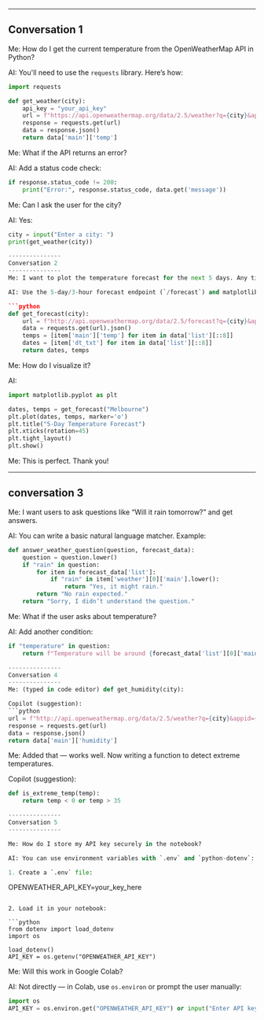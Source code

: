 -----------------
Conversation 1
-----------------
Me: How do I get the current temperature from the OpenWeatherMap API in Python?

AI: You'll need to use the `requests` library. Here’s how:

```python
import requests

def get_weather(city):
    api_key = "your_api_key"
    url = f"https://api.openweathermap.org/data/2.5/weather?q={city}&appid={api_key}&units=metric"
    response = requests.get(url)
    data = response.json()
    return data['main']['temp']
```

Me: What if the API returns an error?

AI: Add a status code check:

```python
if response.status_code != 200:
    print("Error:", response.status_code, data.get('message'))
```

Me: Can I ask the user for the city?

AI: Yes:

```python
city = input("Enter a city: ")
print(get_weather(city))

---------------
Conversation 2
---------------
Me: I want to plot the temperature forecast for the next 5 days. Any tips?

AI: Use the 5-day/3-hour forecast endpoint (`/forecast`) and matplotlib. Here's a starting point:

```python
def get_forecast(city):
    url = f"http://api.openweathermap.org/data/2.5/forecast?q={city}&appid={API_KEY}&units=metric"
    data = requests.get(url).json()
    temps = [item['main']['temp'] for item in data['list'][::8]]
    dates = [item['dt_txt'] for item in data['list'][::8]]
    return dates, temps
```

Me: How do I visualize it?

AI:

```python
import matplotlib.pyplot as plt

dates, temps = get_forecast("Melbourne")
plt.plot(dates, temps, marker='o')
plt.title("5-Day Temperature Forecast")
plt.xticks(rotation=45)
plt.tight_layout()
plt.show()
```

Me: This is perfect. Thank you!

----------------
conversation 3
----------------
Me: I want users to ask questions like “Will it rain tomorrow?” and get answers.

AI: You can write a basic natural language matcher. Example:

```python
def answer_weather_question(question, forecast_data):
    question = question.lower()
    if "rain" in question:
        for item in forecast_data['list']:
            if "rain" in item['weather'][0]['main'].lower():
                return "Yes, it might rain."
        return "No rain expected."
    return "Sorry, I didn’t understand the question."
```

Me: What if the user asks about temperature?

AI: Add another condition:

```python
if "temperature" in question:
    return f"Temperature will be around {forecast_data['list'][0]['main']['temp']}°C"

---------------
Conversation 4
---------------
Me: (typed in code editor) def get_humidity(city):

Copilot (suggestion):  
```python
url = f"http://api.openweathermap.org/data/2.5/weather?q={city}&appid={API_KEY}&units=metric"
response = requests.get(url)
data = response.json()
return data['main']['humidity']
```

Me: Added that — works well. Now writing a function to detect extreme temperatures.

Copilot (suggestion):  
```python
def is_extreme_temp(temp):
    return temp < 0 or temp > 35

---------------
Conversation 5
---------------

Me: How do I store my API key securely in the notebook?

AI: You can use environment variables with `.env` and `python-dotenv`:

1. Create a `.env` file:
```
OPENWEATHER_API_KEY=your_key_here
```

2. Load it in your notebook:

```python
from dotenv import load_dotenv
import os

load_dotenv()
API_KEY = os.getenv("OPENWEATHER_API_KEY")
```

Me: Will this work in Google Colab?

AI: Not directly — in Colab, use `os.environ` or prompt the user manually:

```python
import os
API_KEY = os.environ.get("OPENWEATHER_API_KEY") or input("Enter API key: ")
```
